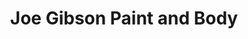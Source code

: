 ---
title: "Joe Gibson Paint and Body"
url: /greenville/joe-gibson-paint-and-body/
shop: Autowerkstatt
---